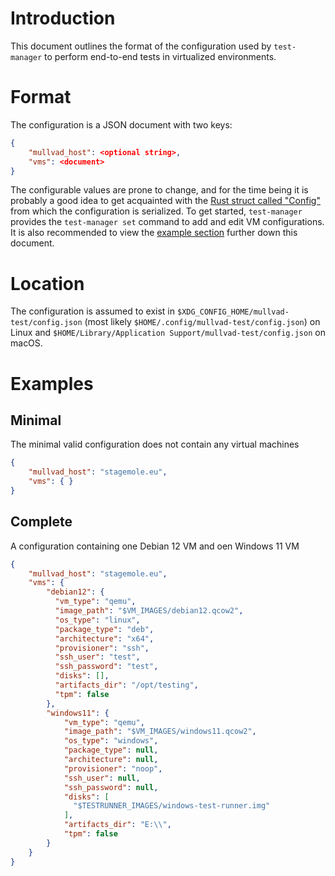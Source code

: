 # Introduction
This document outlines the format of the configuration used by `test-manager` to perform end-to-end tests in virtualized environments.

# Format
The configuration is a JSON document with two keys:
```json
{
    "mullvad_host": <optional string>,
    "vms": <document>
}
```

The configurable values are prone to change, and for the time being it is probably a good idea to get acquainted with the [Rust struct called "Config"](../src/config.rs) from which the configuration is serialized. To get started, `test-manager` provides the `test-manager set` command to add and edit VM configurations. It is also recommended to view the [example section](#Examples) further down this document.

# Location
The configuration is assumed to exist in `$XDG_CONFIG_HOME/mullvad-test/config.json` (most likely `$HOME/.config/mullvad-test/config.json`) on Linux and `$HOME/Library/Application Support/mullvad-test/config.json` on macOS.

# Examples

## Minimal
The minimal valid configuration does not contain any virtual machines
```json
{
    "mullvad_host": "stagemole.eu",
    "vms": { }
}
```

## Complete
A configuration containing one Debian 12 VM and oen Windows 11 VM
```json
{
    "mullvad_host": "stagemole.eu",
    "vms": {
        "debian12": {
          "vm_type": "qemu",
          "image_path": "$VM_IMAGES/debian12.qcow2",
          "os_type": "linux",
          "package_type": "deb",
          "architecture": "x64",
          "provisioner": "ssh",
          "ssh_user": "test",
          "ssh_password": "test",
          "disks": [],
          "artifacts_dir": "/opt/testing",
          "tpm": false
        },
        "windows11": {
            "vm_type": "qemu",
            "image_path": "$VM_IMAGES/windows11.qcow2",
            "os_type": "windows",
            "package_type": null,
            "architecture": null,
            "provisioner": "noop",
            "ssh_user": null,
            "ssh_password": null,
            "disks": [
              "$TESTRUNNER_IMAGES/windows-test-runner.img"
            ],
            "artifacts_dir": "E:\\",
            "tpm": false
        }
    }
}
```
